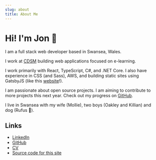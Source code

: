 ```yaml
---
slug: about
title: About Me
---
```


# Hi! I'm Jon :wave:

I am a full stack web developer based in Swansea, Wales.

I work at [CDSM](https://www.cdsm.co.uk/) building web applications focused on e-learning.

I work primarily with React, TypeScript, C#, and .NET Core. I also have experience in CSS (and Sass), AWS, and building static sites using GatsbyJS (like this [website](https://github.com/jonhaddow/website/)!).

I am passionate about open source projects. I am aiming to contribute to more projects this next year. Check out my progress on [GitHub](https://github.com/jonhaddow/).

I live in Swansea with my wife (Mollie), two boys (Oakley and Killian) and dog (Rufus :dog:).

## Links

- [LinkedIn](https://www.linkedin.com/in/jonathan-haddow)
- [GitHub](https://github.com/jonhaddow/)
- [CV](https://drive.google.com/file/d/10dIz8YtLZ9lMi3vvb8OCDHpTeAIuejR2/view?usp=sharing)
- [Source code for this site](https://github.com/jonhaddow/website/)